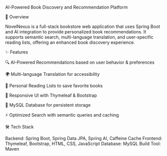 AI-Powered Book Discovery and Recommendation Platform

🚀 Overview

NovelNexus is a full-stack bookstore web application that uses Spring Boot and AI integration to provide personalized book recommendations. It supports semantic search, multi-language translation, and user-specific reading lists, offering an enhanced book discovery experience.

✨ Features

🔍 AI-Powered Recommendations based on user behavior & preferences

🌍 Multi-language Translation for accessibility

📖 Personal Reading Lists to save favorite books

📱 Responsive UI with Thymeleaf & Bootstrap

💾 MySQL Database for persistent storage

⚡ Optimized Search with semantic queries and caching

🛠️ Tech Stack

Backend: Spring Boot, Spring Data JPA, Spring AI, Caffeine Cache
Frontend: Thymeleaf, Bootstrap, HTML, CSS, JavaScript
Database: MySQL
Build Tool: Maven
